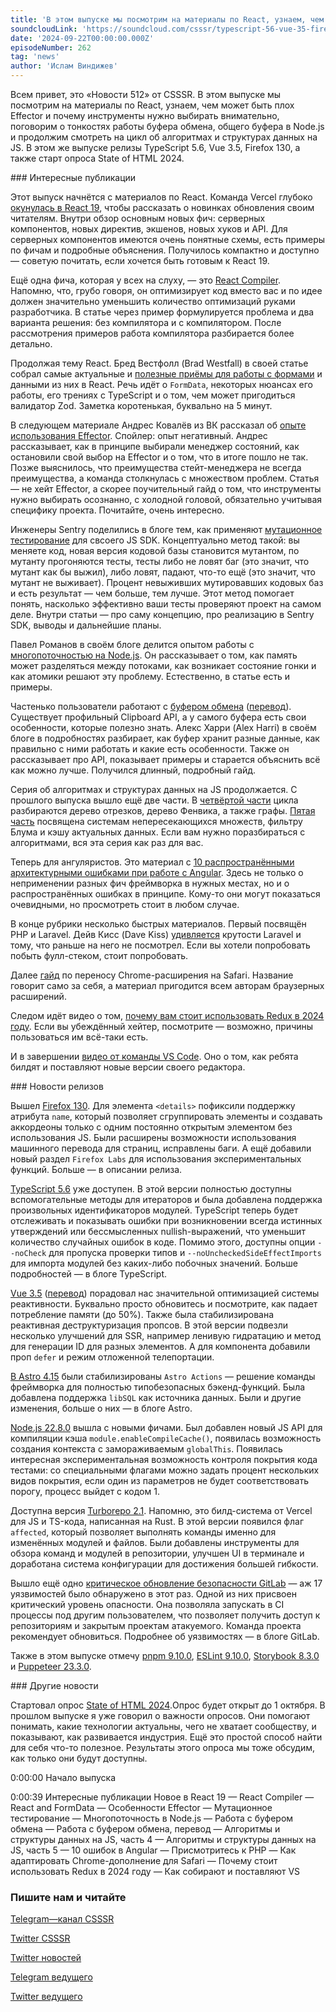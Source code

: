 ```yaml
---
title: 'В этом выпуске мы посмотрим на материалы по React, узнаем, чем может быть плох Effector и почему инструменты нужно выбирать внимательно, поговорим о тонкостях работы буфера обмена, общего буфера в Node.js и продолжим смотреть на цикл об алгоритмах и структурах данных на JS. В этом же выпуске релизы TypeScript 5.6, Vue 3.5, Firefox 130, а также старт опроса State of HTML 2024.'
soundcloudLink: 'https://soundcloud.com/csssr/typescript-56-vue-35-firefox-130-opyt-s-effector-state-of-html-2024'
date: '2024-09-22T00:00:00.000Z'
episodeNumber: 262
tag: 'news'
author: 'Ислам Виндижев'
---
```


Всем привет, это «Новости 512» от CSSSR. В этом выпуске мы посмотрим на материалы по React, узнаем, чем может быть плох Effector и почему инструменты нужно выбирать внимательно, поговорим о тонкостях работы буфера обмена, общего буфера в Node.js и продолжим смотреть на цикл об алгоритмах и структурах данных на JS. В этом же выпуске релизы TypeScript 5.6, Vue 3.5, Firefox 130, а также старт опроса State of HTML 2024. 

<ParagraphWithImage imageName="laptopNews" >
  ### Интересные публикации

Этот выпуск начнётся с материалов по React. Команда Vercel глубоко [окунулась в React 19](https://vercel.com/blog/whats-new-in-react-19), чтобы рассказать о новинках обновления своим читателям. Внутри обзор основным новых фич: серверных компонентов, новых директив, экшенов, новых хуков и API. Для серверных компонентов имеются очень понятные схемы, есть примеры по фичам и подробные объяснения. Получилось компактно и доступно — советую почитать, если хочется быть готовым к React 19.
</ParagraphWithImage>

Ещё одна фича, которая у всех на слуху, — это [React Compiler](https://www.freecodecamp.org/news/react-compiler-complete-guide-react-19/). Напомню, что, грубо говоря, он оптимизирует код вместо вас и по идее должен значительно уменьшить количество оптимизаций руками разработчика. В статье через пример формулируется проблема и два варианта решения: без компилятора и с компилятором. После рассмотрения примеров работа компилятора разбирается более детально.

Продолжая тему React. Бред Вестфолл (Brad Westfall) в своей статье собрал самые актуальные и [полезные приёмы для работы с формами](https://reacttraining.com/blog/react-and-form-data) и данными из них в React. Речь идёт о `FormData`, некоторых нюансах его работы, его трениях с TypeScript и о том, чем может пригодиться валидатор Zod. Заметка коротенькая, буквально на 5 минут.

В следующем материале Андрес Ковалёв из ВК рассказал об [опыте использования Effector](https://habr.com/ru/companies/vk/articles/839632/). Спойлер: опыт негативный. Андрес рассказывает, как в принципе выбирали менеджер состояний, как остановили свой выбор на Effector и о том, что в итоге пошло не так. Позже выяснилось, что преимущества стейт-менеджера не всегда преимущества, а команда столкнулась с множеством проблем. Статья — не хейт Effector, а скорее поучительный гайд о том, что инструменты нужно выбирать осознанно, с холодной головой, обязательно учитывая специфику проекта. Почитайте, очень интересно.

Инженеры Sentry поделились в блоге тем, как применяют [мутационное тестирование](https://sentry.engineering/blog/js-mutation-testing-our-sdks) для свсоего JS SDK. Концептуально метод такой: вы меняете код, новая версия кодовой базы становится мутантом, по мутанту прогоняются тесты, тесты либо не ловят баг (это значит, что мутант как бы выжил), либо ловят, падают, что-то ещё (это значит, что мутант не выживает). Процент невыживших мутировавших кодовых баз и есть результат — чем больше, тем лучше. Этот метод помогает понять, насколько эффективно ваши тесты проверяют проект на самом деле. Внутри статьи — про саму концепцию, про реализацию в Sentry SDK, выводы и дальнейшие планы.

Павел Романов в своём блоге делится опытом работы с [многопоточностью на Node.js](https://pavel-romanov.com/multithreading-in-nodejs-using-atomics-for-safe-shared-memory-operations). Он рассказывает о том, как память может разделяться между потоками, как возникает состояние гонки и как атомики решают эту проблему. Естественно, в статье есть и примеры.

Частенько пользователи работают с [буфером обмена](https://alexharri.com/blog/clipboard) ([перевод](https://habr.com/ru/companies/beget/articles/841446/)). Существует профильный Clipboard API, а у самого буфера есть свои особенности, которые полезно знать. Алекс Харри (Alex Harri) в своём блоге в подробностях разбирает, как буфер хранит разные данные, как правильно с ними работать и какие есть особенности. Также он рассказывает про API, показывает примеры и старается объяснить всё как можно лучше. Получился длинный, подробный гайд.

Серия об алгоритмах и структурах данных на JS продолжается. С прошлого выпуска вышло ещё две части. В [четвёртой части](https://habr.com/ru/companies/timeweb/articles/836782/) цикла разбираются дерево отрезков, дерево Фенвика, а также графы. [Пятая часть](https://habr.com/ru/companies/timeweb/articles/838794/) посвящена системам непересекающихся множеств, фильтру Блума и кэшу актуальных данных. Если вам нужно поразбираться с алгоритмами, вся эта серия как раз для вас.

Теперь для ангуляристов. Это материал с [10 распространёнными архитектурными ошибками при работе с Angular](https://angularexperts.io/blog/top-10-angular-architecture-mistakes). Здесь не только о неприменении разных фич фреймворка в нужных местах, но и о распространённых ошибках в принципе. Кому-то они могут показаться очевидными, но просмотреть стоит в любом случае.

В конце рубрики несколько быстрых материалов. Первый посвящён PHP и Laravel. Дейв Кисс (Dave Kiss) [удивляется](https://www.mux.com/blog/php-is-the-new-javascript) крутости Laravel и тому, что раньше на него не посмотрел. Если вы хотели попробовать побыть фулл-стеком, стоит попробовать.

Далее [гайд](https://evilmartians.com/chronicles/how-to-quickly-and-weightlessly-convert-chrome-extensions-to-safari) по переносу Chrome-расширения на Safari. Название говорит само за себя, а материал пригодится всем авторам браузерных расширений.

Следом идёт видео о том, [почему вам стоит использовать Redux в 2024 году](https://gitnation.com/contents/why-you-should-use-redux-in-2024). Если вы убеждённый хейтер, посмотрите — возможно, причины пользоваться им всё-таки есть.

И в завершении [видео от команды VS Code](https://www.youtube.com/watch?v=BDU63r4bS9Q). Оно о том, как ребята билдят и поставляют новые версии своего редактора.

<ParagraphWithImage imageName="manWithLaptop">
  ### Новости релизов

Вышел [Firefox 130](https://developer.mozilla.org/en-US/docs/Mozilla/Firefox/Releases/130). Для элемента `<details>` пофиксили поддержку атрибута `name`, который позволяет сгруппировать элементы и создавать аккордеоны только с одним постоянно открытым элементом без использования JS. Были расширены возможности использования машинного перевода для страниц, исправлены баги. А ещё добавили новый раздел `Firefox Labs` для использования экспериментальных функций. Больше — в описании релиза.
</ParagraphWithImage>

[TypeScript 5.6](https://devblogs.microsoft.com/typescript/announcing-typescript-5-6/) уже доступен. В этой версии полностью доступны вспомогательные методы для итераторов и была добавлена поддержка произвольных идентификаторов модулей. TypeScript теперь будет отслеживать и показывать ошибки при возникновении всегда истинных утверждений или бессмысленных nullish-выражений, что уменьшит количество случайных ошибок в коде. Помимо этого, доступны опции `--noCheck` для пропуска проверки типов и `--noUncheckedSideEffectImports` для импорта модулей без каких-либо побочных значений. Больше подробностей — в блоге TypeScript.

[Vue 3.5](https://blog.vuejs.org/posts/vue-3-5) ([перевод](https://habr.com/ru/articles/840806/)) порадовал нас значительной оптимизацией системы реактивности. Буквально просто обновитесь и посмотрите, как падает потребление памяти (до 50%). Также была стабилизирована реактивная деструктуризация пропсов. В этой версии подвезли несколько улучшений для SSR, например ленивую гидратацию и метод для генерации ID для разных элементов. А для компонента <Teleport> добавили проп `defer` и режим отложенной телепортации.

[В Astro 4.15](https://astro.build/blog/astro-4150/) были стабилизированы `Astro Actions` — решение команды фреймворка для полностью типобезопасных бэкенд-функций. Была добавлена поддержка `libSQL` как источника данных. Были и другие изменения, больше о них — в блоге Astro.

[Node.js 22.8.0](https://nodejs.org/en/blog/release/v22.8.0) вышла с новыми фичами. Был добавлен новый JS API для компиляции кэша `module.enableCompileCache()`, появилась возможность создания контекста с замораживаемым `globalThis`. Появилась интересная экспериментальная возможность контроля покрытия кода тестами: со специальными флагами можно задать процент нескольких видов покрытия, если один из параметров не будет соответствовать порогу, процесс выйдет с кодом 1.

Доступна версия [Turborepo 2.1](https://turbo.build/blog/turbo-2-1-0). Напомню, это билд-система от Vercel для JS и TS-кода, написанная на Rust. В этой версии появился флаг `affected`, который позволяет выполнять команды именно для изменённых модулей и файлов. Были добавлены инструменты для обзора команд и модулей в репозитории, улучшен UI в терминале и доработана система конфигурации для достижения большей гибкости.

Вышло ещё одно [критическое обновление безопасности GitLab](https://about.gitlab.com/releases/2024/09/11/patch-release-gitlab-17-3-2-released/) — аж 17 уязвимостей было обнаружено в этот раз. Одной из них присвоен критический уровень опасности. Она позволяла запускать в CI процессы под другим пользователем, что позволяет получить доступ к репозиториям и закрытым проектам атакуемого. Команда проекта рекомендует обновиться. Подробнее об уязвимостях — в блоге GitLab.

Также в этом выпуске отмечу [pnpm 9.10.0](https://github.com/pnpm/pnpm/releases/tag/v9.10.0), [ESLint 9.10.0](https://eslint.org/blog/2024/09/eslint-v9.10.0-released/), [Storybook 8.3.0](https://github.com/storybookjs/storybook/blob/next/CHANGELOG.md#830) и [Puppeteer 23.3.0](https://pptr.dev/).

<ParagraphWithImage imageName="laptopNews" >
    ### Другие новости

Стартовал опрос [State of HTML 2024](https://survey.devographics.com/en-US/survey/state-of-html/2024).Опрос будет открыт до 1 октября. В прошлом выпуске я уже говорил о важности опросов. Они помогают понимать, какие технологии актуальны, чего не хватает сообществу, и показывают, как развивается индустрия. Ещё это простой способ найти для себя что-то полезное. Результаты этого опроса мы тоже обсудим, как только они будут доступны.
</ParagraphWithImage>


0:00:00 Начало выпуска

0:00:39 Интересные публикации
Новое в React 19 — 
React Compiler — 
React and FormData — 
Особенности Effector — 
Мутационное тестирование — 
Многопоточность в Node.js — 
Работа с буфером обмена — 
Работа с буфером обмена, перевод — 
Алгоритмы и структуры данных на JS, часть 4 — 
Алгоритмы и структуры данных на JS, часть 5 — 
10 ошибок в Angular — 
Присмотритесь к PHP — 
Как адаптировать Chrome-дополнение для Safari — 
Почему стоит использовать Redux в 2024 году — 
Как собирают и поставляют VS

  ### Пишите нам и читайте
  [Telegram—канал CSSSR](https://t.me/csssr)

  [Twitter CSSSR](https://twitter.com/csssr_dev)

  [Twitter новостей](https://twitter.com/csssr_news)

  [Telegram ведущего](https://t.me/Vindizh)

  [Twitter ведущего](https://twitter.com/Vindizh)
